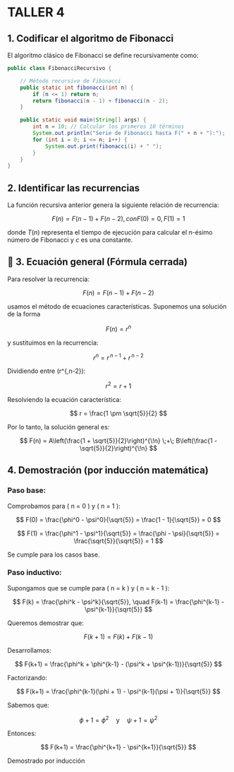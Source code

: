 
# TALLER 4

## 1. Codificar el algoritmo de Fibonacci

El algoritmo clásico de Fibonacci se define recursivamente como:

```Java
public class FibonacciRecursivo {

    // Método recursivo de Fibonacci
    public static int fibonacci(int n) {
        if (n <= 1) return n;
        return fibonacci(n - 1) + fibonacci(n - 2);
    }

    public static void main(String[] args) {
        int n = 10; // Calcular los primeros 10 términos
        System.out.println("Serie de Fibonacci hasta F(" + n + "):");
        for (int i = 0; i <= n; i++) {
            System.out.print(fibonacci(i) + " ");
        }
    }
}

```

## 2. Identificar las recurrencias

La función recursiva anterior genera la siguiente relación de recurrencia:

$$
F(n)=F(n−1)+F(n−2),con F(0)=0,F(1)=1
$$

donde $T(n)$ representa el tiempo de ejecución para calcular el $n$-ésimo número de Fibonacci y $c$ es una constante.

## 📐 3. Ecuación general (Fórmula cerrada)

Para resolver la recurrencia:

$$
F(n) = F(n - 1) + F(n - 2)
$$

usamos el método de ecuaciones características. Suponemos una solución de la forma

$$
F(n) = r^n
$$

y sustituimos en la recurrencia:

$$
r^n = r^{\,n-1} + r^{\,n-2}
$$

Dividiendo entre \(r^{\,n-2}\):

$$
r^2 = r + 1
$$

Resolviendo la ecuación característica:

$$
r = \frac{1 \pm \sqrt{5}}{2}
$$

Por lo tanto, la solución general es:

$$
F(n) = A\left(\frac{1 + \sqrt{5}}{2}\right)^{\!n} \;+\; B\left(\frac{1 - \sqrt{5}}{2}\right)^{\!n}
$$


## 4. Demostración (por inducción matemática)

### Paso base:

Comprobamos para \( n = 0 \) y \( n = 1 \):

$$
F(0) = \frac{\phi^0 - \psi^0}{\sqrt{5}} = \frac{1 - 1}{\sqrt{5}} = 0
$$

$$
F(1) = \frac{\phi^1 - \psi^1}{\sqrt{5}} = \frac{\phi - \psi}{\sqrt{5}} = \frac{\sqrt{5}}{\sqrt{5}} = 1
$$

Se cumple para los casos base.


### Paso inductivo:

Supongamos que se cumple para \( n = k \) y \( n = k - 1 \):

$$
F(k) = \frac{\phi^k - \psi^k}{\sqrt{5}}, \quad F(k-1) = \frac{\phi^{k-1} - \psi^{k-1}}{\sqrt{5}}
$$

Queremos demostrar que:

$$
F(k+1) = F(k) + F(k-1)
$$

Desarrollamos:

$$
F(k+1) = \frac{\phi^k + \phi^{k-1} - (\psi^k + \psi^{k-1})}{\sqrt{5}}
$$

Factorizando:

$$
F(k+1) = \frac{\phi^{k-1}(\phi + 1) - \psi^{k-1}(\psi + 1)}{\sqrt{5}}
$$

Sabemos que:

$$
\phi + 1 = \phi^2 \quad \text{y} \quad \psi + 1 = \psi^2
$$

Entonces:

$$
F(k+1) = \frac{\phi^{k+1} - \psi^{k+1}}{\sqrt{5}}
$$

Demostrado por inducción


